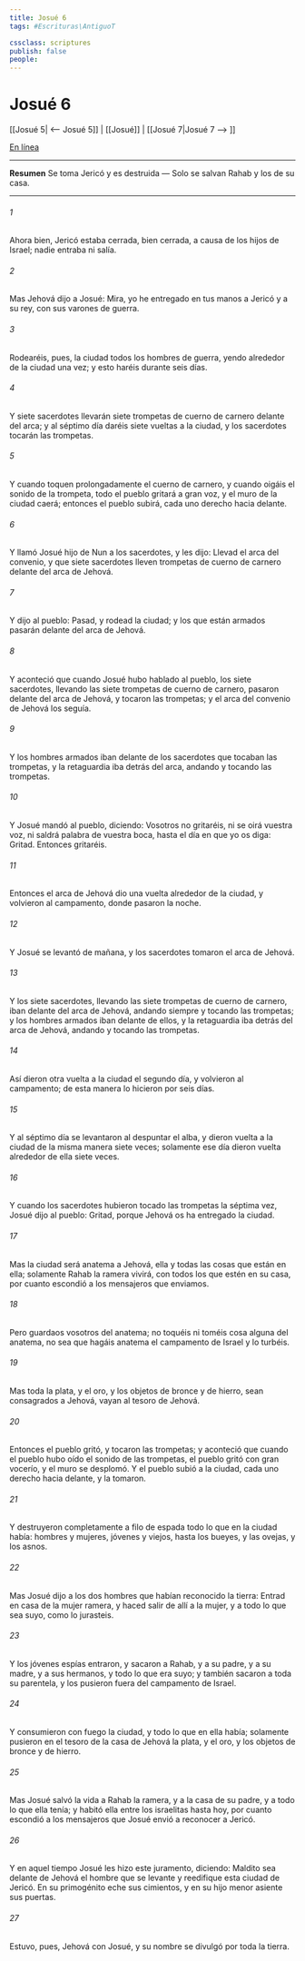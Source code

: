 ```yaml
---
title: Josué 6
tags: #Escrituras\AntiguoT

cssclass: scriptures
publish: false
people:
---
```


# Josué 6
[[Josué 5| <-- Josué 5]] | [[Josué]] | [[Josué 7|Josué 7 --> ]]

[En línea](https://churchofjesuschrist.org/study/scriptures/ot/josh/6?lang=spa)

---
__Resumen__
Se toma Jericó y es destruida — Solo se salvan Rahab y los de su casa.

---
###### 1 
Ahora bien, Jericó estaba cerrada, bien cerrada, a causa de los hijos de Israel; nadie entraba ni salía.

###### 2 
Mas Jehová dijo a Josué: Mira, yo he entregado en tus manos a Jericó y a su rey, con sus varones de guerra.

###### 3 
Rodearéis, pues, la ciudad todos los hombres de guerra, yendo alrededor de la ciudad una vez; y esto haréis durante seis días.

###### 4 
Y siete sacerdotes llevarán siete trompetas de cuerno de carnero delante del arca; y al séptimo día daréis siete vueltas a la ciudad, y los sacerdotes tocarán las trompetas.

###### 5 
Y cuando toquen prolongadamente el cuerno de carnero, y cuando oigáis el sonido de la trompeta, todo el pueblo gritará a gran voz, y el muro de la ciudad caerá; entonces el pueblo subirá, cada uno derecho hacia delante.

###### 6 
Y llamó Josué hijo de Nun a los sacerdotes, y les dijo: Llevad el arca del convenio, y que siete sacerdotes lleven trompetas de cuerno de carnero delante del arca de Jehová.

###### 7 
Y dijo al pueblo: Pasad, y rodead la ciudad; y los que están armados pasarán delante del arca de Jehová.

###### 8 
Y aconteció que cuando Josué hubo hablado al pueblo, los siete sacerdotes, llevando las siete trompetas de cuerno de carnero, pasaron delante del arca de Jehová, y tocaron las trompetas; y el arca del convenio de Jehová los seguía.

###### 9 
Y los hombres armados iban delante de los sacerdotes que tocaban las trompetas, y la retaguardia iba detrás del arca, andando y tocando las trompetas.

###### 10 
Y Josué mandó al pueblo, diciendo: Vosotros no gritaréis, ni se oirá vuestra voz, ni saldrá palabra de vuestra boca, hasta el día en que yo os diga: Gritad. Entonces gritaréis.

###### 11 
Entonces el arca de Jehová dio una vuelta alrededor de la ciudad, y volvieron al campamento, donde pasaron la noche.

###### 12 
Y Josué se levantó de mañana, y los sacerdotes tomaron el arca de Jehová.

###### 13 
Y los siete sacerdotes, llevando las siete trompetas de cuerno de carnero, iban delante del arca de Jehová, andando siempre y tocando las trompetas; y los hombres armados iban delante de ellos, y la retaguardia iba detrás del arca de Jehová, andando y tocando las trompetas.

###### 14 
Así dieron otra vuelta a la ciudad el segundo día, y volvieron al campamento; de esta manera lo hicieron por seis días.

###### 15 
Y al séptimo día se levantaron al despuntar el alba, y dieron vuelta a la ciudad de la misma manera siete veces; solamente ese día dieron vuelta alrededor de ella siete veces.

###### 16 
Y cuando los sacerdotes hubieron tocado las trompetas la séptima vez, Josué dijo al pueblo: Gritad, porque Jehová os ha entregado la ciudad.

###### 17 
Mas la ciudad será anatema a Jehová, ella y todas las cosas que están en ella; solamente Rahab la ramera vivirá, con todos los que estén en su casa, por cuanto escondió a los mensajeros que enviamos.

###### 18 
Pero guardaos vosotros del anatema; no toquéis ni toméis cosa alguna del anatema, no sea que hagáis anatema el campamento de Israel y lo turbéis.

###### 19 
Mas toda la plata, y el oro, y los objetos de bronce y de hierro, sean consagrados a Jehová,  vayan al tesoro de Jehová.

###### 20 
Entonces el pueblo gritó, y  tocaron las trompetas; y aconteció que cuando el pueblo hubo oído el sonido de las trompetas, el pueblo gritó con gran vocerío, y el muro se desplomó. Y el pueblo subió a la ciudad, cada uno derecho hacia delante, y la tomaron.

###### 21 
Y destruyeron completamente a filo de espada todo lo que en la ciudad había: hombres y mujeres, jóvenes y viejos, hasta los bueyes, y las ovejas, y los asnos.

###### 22 
Mas Josué dijo a los dos hombres que habían reconocido la tierra: Entrad en casa de la mujer ramera, y haced salir de allí a la mujer, y a todo lo que sea suyo, como lo jurasteis.

###### 23 
Y los jóvenes espías entraron, y sacaron a Rahab, y a su padre, y a su madre, y a sus hermanos, y todo lo que era suyo; y también sacaron a toda su parentela, y los pusieron fuera del campamento de Israel.

###### 24 
Y consumieron con fuego la ciudad, y todo lo que en ella había; solamente pusieron en el tesoro de la casa de Jehová la plata, y el oro, y los objetos de bronce y de hierro.

###### 25 
Mas Josué salvó la vida a Rahab la ramera, y a la casa de su padre, y a todo lo que ella tenía; y habitó ella entre los israelitas hasta hoy, por cuanto escondió a los mensajeros que Josué envió a reconocer a Jericó.

###### 26 
Y en aquel tiempo Josué les hizo este juramento, diciendo: Maldito sea delante de Jehová el hombre que se levante y reedifique esta ciudad de Jericó. En su primogénito eche sus cimientos, y en su hijo menor asiente sus puertas.

###### 27 
Estuvo, pues, Jehová con Josué, y su nombre se divulgó por toda la tierra.

